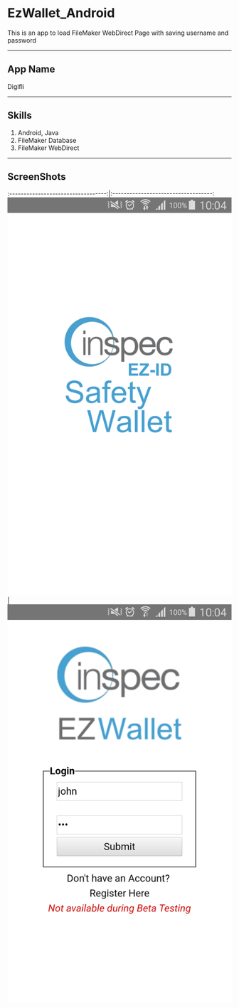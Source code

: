 # EzWallet_Android
This is an app to load FileMaker WebDirect Page with saving username and password


---

## App Name
Digifli

---

## Skills

1. Android, Java
2. FileMaker Database
3. FileMaker WebDirect

---

## ScreenShots

:----------------------------------:|:-----------------------------------:
![](./screenshots/Screenshot_1.png) | ![](./screenshots/Screenshot_2.png)